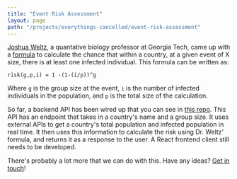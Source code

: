```yaml
---
title: "Event Risk Assessment"
layout: page
path: "/projects/everythings-cancelled/event-risk-assessment"
---
```



[Joshua Weltz](http://ecotheory.biology.gatech.edu/), a quantative biology professor at Georgia Tech, came up with a [formula](https://figshare.com/articles/COVID-19_Event_Risk_Assessment_Planner/11965533) to calculate the chance that within a country, at a given event of X size, there is at least one infected individual.  This formula can be written as: 

`risk(g,p,i) = 1 -(1-(i/p))^g`

Where `g` is the group size at the event, `i` is the number of infected individuals in the population, and `p` is the total size of the calculation.

So far, a backend API has been wired up that you can see in [this repo](https://github.com/everythings-cancelled/event_risk_assessment_api).  This API has an endpoint that takes in a country's name and a group size.  It uses external APIs to get a country's total population and infected population in real time.  It then uses this information to calculate the risk using Dr. Weltz' formula, and returns it as a response to the user.  A React frontend client still needs to be developed.

There's probably a lot more that we can do with this.  Have any ideas?  [Get in touch](http://shauncar.land/contact)!